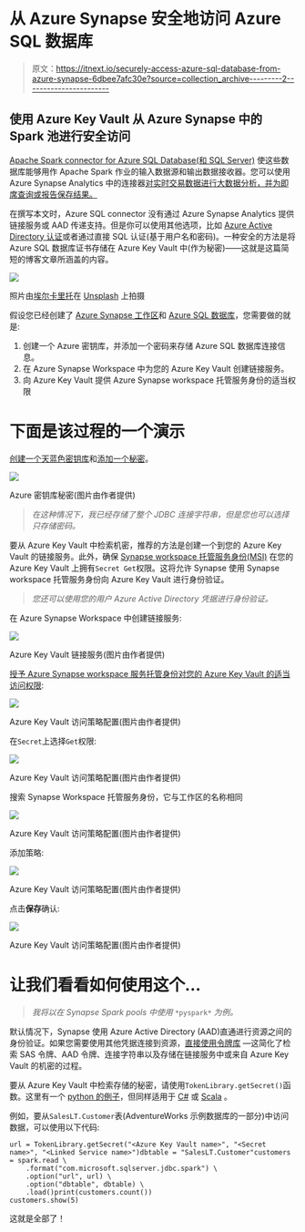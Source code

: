 # 从 Azure Synapse 安全地访问 Azure SQL 数据库

> 原文：<https://itnext.io/securely-access-azure-sql-database-from-azure-synapse-6dbee7afc30e?source=collection_archive---------2----------------------->

## 使用 Azure Key Vault 从 Azure Synapse 中的 Spark 池进行安全访问

[Apache Spark connector for Azure SQL Database(和 SQL Server)](https://docs.microsoft.com/sql/connect/spark/connector?view=sql-server-ver15&WT.mc_id=data-34417-abhishgu) 使这些数据库能够用作 Apache Spark 作业的输入数据源和输出数据接收器。您可以使用 Azure Synapse Analytics 中的连接器[对实时交易数据进行大数据分析，并为即席查询或报告保存结果。](https://docs.microsoft.com/azure/synapse-analytics/spark/data-sources/apache-spark-sql-connector?WT.mc_id=data-34417-abhishgu)

在撰写本文时，Azure SQL connector 没有通过 Azure Synapse Analytics 提供链接服务或 AAD 传递支持。但是你可以使用其他选项，比如 [Azure Active Directory 认证](https://docs.microsoft.com/azure/synapse-analytics/spark/data-sources/apache-spark-sql-connector?WT.mc_id=data-34417-abhishgu#azure-active-directory-authentication)或者通过直接 SQL 认证(基于用户名和密码)。一种安全的方法是将 Azure SQL 数据库证书存储在 Azure Key Vault 中(作为秘密)——这就是这篇简短的博客文章所涵盖的内容。

![](img/2895a3d31217c90c9425303920bcd48e.png)

照片由[埃尔卡里托](https://unsplash.com/@elcarito?utm_source=medium&utm_medium=referral)在 [Unsplash](https://unsplash.com?utm_source=medium&utm_medium=referral) 上拍摄

假设您已经创建了 [Azure Synapse 工作区](https://docs.microsoft.com/azure/synapse-analytics/quickstart-create-workspace?WT.mc_id=data-34417-abhishgu)和 [Azure SQL 数据库](https://docs.microsoft.com/azure/azure-sql/database/single-database-create-quickstart?tabs=azure-portal&WT.mc_id=data-34417-abhishgu)，您需要做的就是:

1.  创建一个 Azure 密钥库，并添加一个密码来存储 Azure SQL 数据库连接信息。
2.  在 Azure Synapse Workspace 中为您的 Azure Key Vault 创建链接服务。
3.  向 Azure Key Vault 提供 Azure Synapse workspace 托管服务身份的适当权限

# 下面是该过程的一个演示

[创建一个天蓝色密钥库](https://docs.microsoft.com/azure/key-vault/general/quick-create-portal?WT.mc_id=data-34417-abhishgu)和[添加一个秘密](https://docs.microsoft.com/azure/key-vault/secrets/quick-create-portal?WT.mc_id=data-34417-abhishgu#add-a-secret-to-key-vault)。

![](img/cd40420791c39a2b18b0ef9316fb0dc4.png)

Azure 密钥库秘密(图片由作者提供)

> *在这种情况下，我已经存储了整个 JDBC 连接字符串，但是您也可以选择只存储密码。*

要从 Azure Key Vault 中检索机密，推荐的方法是创建一个到您的 Azure Key Vault 的链接服务。此外，确保 [Synapse workspace 托管服务身份(MSI)](https://docs.microsoft.com/azure/synapse-analytics/security/synapse-workspace-managed-identity?WT.mc_id=data-34417-abhishgu) 在您的 Azure Key Vault 上拥有`Secret Get`权限。这将允许 Synapse 使用 Synapse workspace 托管服务身份向 Azure Key Vault 进行身份验证。

> *您还可以使用您的用户 Azure Active Directory 凭据进行身份验证。*

在 Azure Synapse Workspace 中创建链接服务:

![](img/ba47cbf541eba5ccf94e81ccc837267a.png)

Azure Key Vault 链接服务(图片由作者提供)

[授予 Azure Synapse workspace 服务托管身份对您的 Azure Key Vault 的适当访问权限](https://docs.microsoft.com/azure/key-vault/general/assign-access-policy-portal?WT.mc_id=data-34417-abhishgu):

![](img/fcc282608d5c8f11d85f101fc561b73d.png)

Azure Key Vault 访问策略配置(图片由作者提供)

在`Secret`上选择`Get`权限:

![](img/d0ffef515f7b746ca74e4e99fd527bfc.png)

Azure Key Vault 访问策略配置(图片由作者提供)

搜索 Synapse Workspace 托管服务身份，它与工作区的名称相同

![](img/eea368293aa26543ce9f0215df0ec31b.png)

Azure Key Vault 访问策略配置(图片由作者提供)

添加策略:

![](img/216a04f756c214ead5b86cdba5a240e4.png)

Azure Key Vault 访问策略配置(图片由作者提供)

点击**保存**确认:

![](img/dc729e619ac2cbde107e51c4cf81e7e0.png)

Azure Key Vault 访问策略配置(图片由作者提供)

# 让我们看看如何使用这个…

> *我将以在 Synapse Spark pools 中使用* `*pyspark*` *为例。*

默认情况下，Synapse 使用 Azure Active Directory (AAD)直通进行资源之间的身份验证。如果您需要使用其他凭据连接到资源，[直接使用令牌库](https://docs.microsoft.com/azure/synapse-analytics/spark/apache-spark-secure-credentials-with-tokenlibrary?pivots=programming-language-python&WT.mc_id=data-34417-abhishgu) —这简化了检索 SAS 令牌、AAD 令牌、连接字符串以及存储在链接服务中或来自 Azure Key Vault 的机密的过程。

要从 Azure Key Vault 中检索存储的秘密，请使用`TokenLibrary.getSecret()`函数。这里有一个 [python 的例子](https://docs.microsoft.com/azure/synapse-analytics/spark/apache-spark-secure-credentials-with-tokenlibrary?pivots=programming-language-python&WT.mc_id=data-34417-abhishgu#getsecret)，但同样适用于 [C#](https://docs.microsoft.com/azure/synapse-analytics/spark/apache-spark-secure-credentials-with-tokenlibrary?pivots=programming-language-csharp&WT.mc_id=data-34417-abhishgu#getsecret) 或 [Scala](https://docs.microsoft.com/azure/synapse-analytics/spark/apache-spark-secure-credentials-with-tokenlibrary?pivots=programming-language-scala&WT.mc_id=data-34417-abhishgu#getsecret) 。

例如，要从`SalesLT.Customer`表(AdventureWorks 示例数据库的一部分)中访问数据，可以使用以下代码:

```
url = TokenLibrary.getSecret("<Azure Key Vault name>", "<Secret name>", "<Linked Service name>")dbtable = "SalesLT.Customer"customers = spark.read \
    .format("com.microsoft.sqlserver.jdbc.spark") \
    .option("url", url) \
    .option("dbtable", dbtable) \
    .load()print(customers.count())
customers.show(5)
```

这就是全部了！